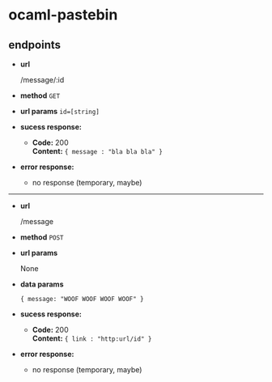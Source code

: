 # ocaml-pastebin

## endpoints 

* **url** 
  
  /message/:id

* **method**
  `GET`

* **url params**
  `id=[string]`  

* **sucess response:** 
  * **Code:** 200 <br />
  **Content:** `{ message : "bla bla bla" }` 

* **error response:** 
  * no response (temporary, maybe)
 
------

* **url** 
  
  /message
  
* **method**
  `POST`

* **url params**

  None  

* **data params**

  `{ message: "WOOF WOOF WOOF WOOF" }`  

* **sucess response:** 
  * **Code:** 200 <br />
  **Content:** `{ link : "http:url/id" }` 

* **error response:** 
  * no response (temporary, maybe)